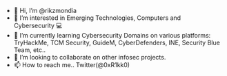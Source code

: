 - 👋 Hi, I’m @rikzmondia
- 👀 I’m interested in Emerging Technologies, Computers and Cybersecurity 💻
- 🌱 I’m currently learning Cybersecurity Domains on various platforms: TryHackMe, TCM Security, GuideM, CyberDefenders, INE, Security Blue Team, etc..
- 🧩 I’m looking to collaborate on other infosec projects.
- 📫 How to reach me.. Twitter(@0xR1kk0) 

<!---
rikzmondia/rikzmondia is a ✨ special ✨ repository because its `README.md` (this file) appears on your GitHub profile.
You can click the Preview link to take a look at your changes.
--->
